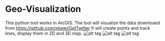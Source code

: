 Geo-Visualization
=================
This python tool works in ArcGIS.
The tool will visualize the data downloaed from https://github.com/xbwei/GetTwitter 
It will create points and track lines, display them in 2D and 3D map.
![alt tag](https://raw.github.com/xbwei/Geo-Visualization/master/InterFace.PNG)
![alt tag](https://raw.github.com/xbwei/Geo-Visualization/master/geotweet.jpg)
![alt tag](https://raw.github.com/xbwei/Geo-Visualization/master/GeoTweet3D.jpg)
